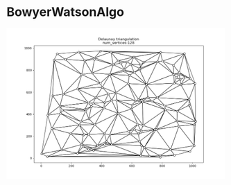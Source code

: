 # BowyerWatsonAlgo
<img src="https://github.com/gokdumano/BowyerWatsonAlgo/blob/main/triangulation128.png" width="512">
